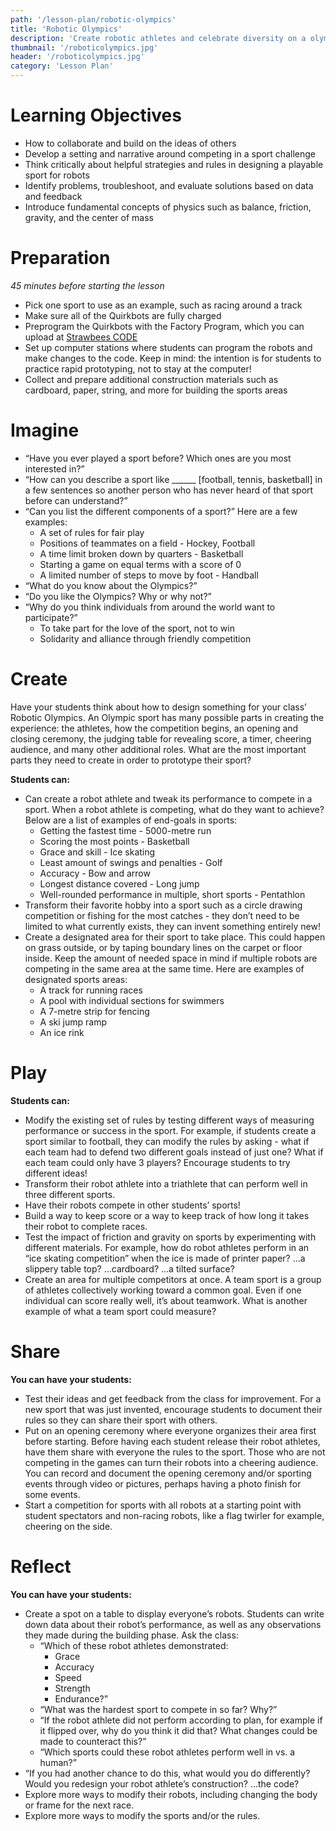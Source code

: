 ```yaml
---
path: '/lesson-plan/robotic-olympics'
title: 'Robotic Olympics'
description: 'Create robotic athletes and celebrate diversity on a olympic event!'
thumbnail: '/roboticolympics.jpg'
header: '/roboticolympics.jpg'
category: 'Lesson Plan'
---
```


# Learning Objectives

* How to collaborate and build on the ideas of others
* Develop a setting and narrative around competing in a sport challenge
* Think critically about helpful strategies and rules in designing a playable sport for robots
* Identify problems, troubleshoot, and evaluate solutions based on data and feedback
* Introduce fundamental concepts of physics such as balance, friction, gravity, and the center of mass

# Preparation

*45 minutes before starting the lesson*

* Pick one sport to use as an example, such as racing around a track
* Make sure all of the Quirkbots are fully charged
* Preprogram the Quirkbots with the Factory Program, which you can upload at [Strawbees CODE](https://code.strawbees.com)
* Set up computer stations where students can program the robots and make changes to the code. Keep in mind: the intention is for students to practice rapid prototyping, not to stay at the computer!
* Collect and prepare additional construction materials such as cardboard, paper, string, and more for building the sports areas

# Imagine

* “Have you ever played a sport before? Which ones are you most interested in?”
* “How can you describe a sport like ______ [football, tennis, basketball] in a few sentences so another person who has never heard of that sport before can understand?”
* “Can you list the different components of a sport?” Here are a few examples:
  * A set of rules for fair play
  * Positions of teammates on a field - Hockey, Football
  * A time limit broken down by quarters - Basketball
  * Starting a game on equal terms with a score of 0
  * A limited number of steps to move by foot - Handball
* “What do you know about the Olympics?”
* “Do you like the Olympics? Why or why not?”
* “Why do you think individuals from around the world want to participate?”
  * To take part for the love of the sport, not to win
  * Solidarity and alliance through friendly competition

# Create

Have your students think about how to design something for your class’ Robotic Olympics. An Olympic sport has many possible parts in creating the experience: the athletes, how the competition begins, an opening and closing ceremony, the judging table for revealing score, a timer, cheering audience, and many other additional roles. What are the most important parts they need to create in order to prototype their sport?

<section component="thumbnails">
<section component="thumbnail" title="Create a Robot Racer" description="Build a robot that walks and then try to make it run." image="/robotracer.jpg" path="/activity/create-a-robot-racer"></section>
</section>

**Students can:**

* Can create a robot athlete and tweak its performance to compete in a sport. When a robot athlete is competing, what do they want to achieve? Below are a list of examples of end-goals in sports:
	* Getting the fastest time - 5000-metre run
	* Scoring the most points - Basketball
	* Grace and skill - Ice skating
	* Least amount of swings and penalties - Golf
	* Accuracy - Bow and arrow
	* Longest distance covered - Long jump
	* Well-rounded performance in multiple, short sports - Pentathlon
* Transform their favorite hobby into a sport such as a circle drawing competition or fishing for the most catches - they don’t need to be limited to what currently exists, they can invent something entirely new!
* Create a designated area for their sport to take place. This could happen on grass outside, or by taping boundary lines on the carpet or floor inside. Keep the amount of needed space in mind if multiple robots are competing in the same area at the same time. Here are examples of designated sports areas:
	* A track for running races
	* A pool with individual sections for swimmers
	* A 7-metre strip for fencing
	* A ski jump ramp
	* An ice rink

# Play

**Students can:**

* Modify the existing set of rules by testing different ways of measuring performance or success in the sport. For example, if students create a sport similar to football, they can modify the rules by asking - what if each team had to defend two different goals instead of just one? What if each team could only have 3 players? Encourage students to try different ideas!
* Transform their robot athlete into a triathlete that can perform well in three different sports.
* Have their robots compete in other students’ sports!
* Build a way to keep score or a way to keep track of how long it takes their robot to complete races.
* Test the impact of friction and gravity on sports by experimenting with different materials. For example, how do robot athletes perform in an “ice skating competition” when the ice is made of printer paper? ...a slippery table top? ...cardboard? ...a tilted surface?
* Create an area for multiple competitors at once. A team sport is a group of athletes collectively working toward a common goal. Even if one individual can score really well, it’s about teamwork. What is another example of what a team sport could measure?

# Share

**You can have your students:**

* Test their ideas and get feedback from the class for improvement. For a new sport that was just invented, encourage students to document their rules so they can share their sport with others.
* Put on an opening ceremony where everyone organizes their area first before starting. Before having each student release their robot athletes, have them share with everyone the rules to the sport. Those who are not competing in the games can turn their robots into a cheering audience. You can record and document the opening ceremony and/or sporting events through video or pictures, perhaps having a photo finish for some events.
* Start a competition for sports with all robots at a starting point with student spectators and non-racing robots, like a flag twirler for example, cheering on the side.

# Reflect

**You can have your students:**

* Create a spot on a table to display everyone’s robots. Students can write down data about their robot’s performance, as well as any observations they made during the building phase. Ask the class:
	* “Which of these robot athletes demonstrated:
		* Grace
		* Accuracy
		* Speed
		* Strength
		* Endurance?”
	* “What was the hardest sport to compete in so far? Why?”
	* “If the robot athlete did not perform according to plan, for example if it flipped over, why do you think it did that? What changes could be made to counteract this?”
	* “Which sports could these robot athletes perform well in vs. a human?”
* “If you had another chance to do this, what would you do differently? Would you redesign your robot athlete’s construction? ...the code?
* Explore more ways to modify their robots, including changing the body or frame for the next race.
* Explore more ways to modify the sports and/or the rules.
